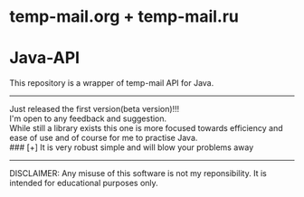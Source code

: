 # temp-mail.org + temp-mail.ru
# Java-API
This repository is a wrapper of temp-mail API for Java.
<hr>
Just released the first version(beta version)!!!<br> 
I'm open to any feedback and suggestion.<br>
While still a library exists this one is more focused towards efficiency and ease of use and of course for me to practise Java.<br>
### [+] It is very robust simple and will blow your problems away<br>


<hr>
DISCLAIMER: Any misuse of this software is not my reponsibility. It is intended for educational purposes only.

